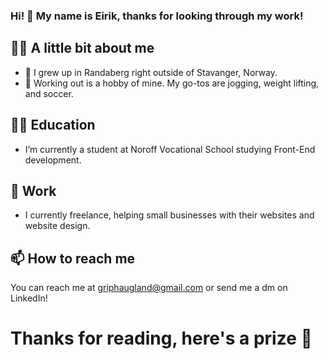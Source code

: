 ### Hi! 👋 My name is Eirik, thanks for looking through my work!

 ## 👱‍♂️ A little bit about me 
- 🌱 I grew up in Randaberg right outside of Stavanger, Norway. 
- 🏃 Working out is a hobby of mine. My go-tos are jogging, weight lifting, and soccer.

## 👨‍🎓 Education 
- I’m currently a student at Noroff Vocational School studying Front-End development.


## 💼 Work 
- I currently freelance, helping small businesses with their websites and website design.

## 📫 How to reach me 
You can reach me at
griphaugland@gmail.com
or send me a dm on LinkedIn!

# Thanks for reading, here's a prize 🏅
